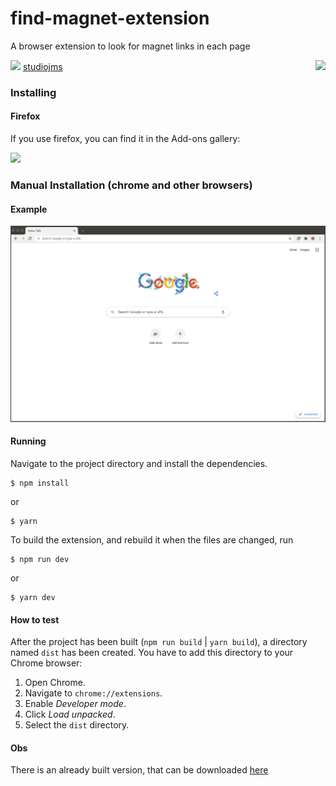 # find-magnet-extension

A browser extension to look for magnet links in each page

<a href="https://addons.mozilla.org/en-US/firefox/addon/find-magnet"><img align="right" src="https://extensionworkshop.com/assets/img/documentation/publish/get-the-addon-178x60px.dad84b42.png"></a>

<img src="https://github.githubassets.com/images/modules/site/icons/funding_platforms/patreon.svg" width="20"> [studiojms](https://patreon.com/studiojms)

### Installing

#### Firefox

If you use firefox, you can find it in the Add-ons gallery:

<a href="https://addons.mozilla.org/en-US/firefox/addon/find-magnet"><img src="https://extensionworkshop.com/assets/img/documentation/publish/get-the-addon-129x45px.8041c789.png"></a>

### Manual Installation (chrome and other browsers)

#### Example

![Example](find-magnet.gif)


#### Running

Navigate to the project directory and install the dependencies.

```
$ npm install
```

or

```
$ yarn
```

To build the extension, and rebuild it when the files are changed, run

```
$ npm run dev
```

or

```
$ yarn dev
```


#### How to test

After the project has been built (`npm run build` | `yarn build`), a directory named `dist` has been created. You have to add this directory to your Chrome browser:

1. Open Chrome.
2. Navigate to `chrome://extensions`.
3. Enable _Developer mode_.
4. Click _Load unpacked_.
5. Select the `dist` directory.


#### Obs

There is an already built version, that can be downloaded [here](find-magnet.zip?raw=true)
